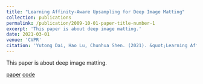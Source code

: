 ```yaml
---
title: "Learning Affinity-Aware Upsampling for Deep Image Matting"
collection: publications
permalink: /publication/2009-10-01-paper-title-number-1
excerpt: 'This paper is about deep image matting.'
date: 2021-03-01
venue: 'CVPR'
citation: 'Yutong Dai, Hao Lu, Chunhua Shen. (2021). &quot;Learning Affinity-Aware Upsampling for Deep Image Matting.&quot; <i>CVPR</i>. 2021.'
---
```

This paper is about deep image matting.

[paper](https://arxiv.org/pdf/2011.14288.pdf)
[code](https://github.com/dongdong93/a2u_matting)

